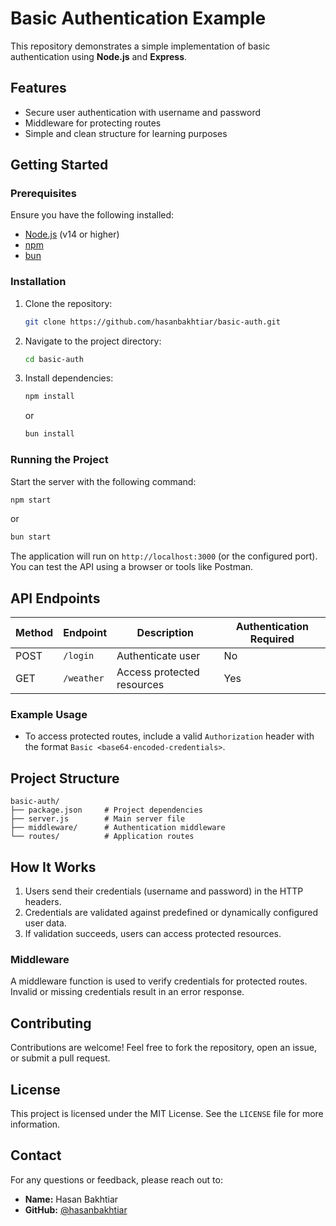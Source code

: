# Basic Authentication Example

This repository demonstrates a simple implementation of basic authentication using **Node.js** and **Express**.

## Features
- Secure user authentication with username and password
- Middleware for protecting routes
- Simple and clean structure for learning purposes

## Getting Started

### Prerequisites
Ensure you have the following installed:
- [Node.js](https://nodejs.org) (v14 or higher)
- [npm](https://www.npmjs.com/)
- [bun](https://bun.sh/)

### Installation
1. Clone the repository:
   ```bash
   git clone https://github.com/hasanbakhtiar/basic-auth.git
   ```
2. Navigate to the project directory:
   ```bash
   cd basic-auth
   ```
3. Install dependencies:
   ```bash
   npm install
   ```
   or
   ```bash
   bun install
   ```

### Running the Project
Start the server with the following command:
```bash
npm start 
```
or
```bash
bun start 
```

The application will run on `http://localhost:3000` (or the configured port). You can test the API using a browser or tools like Postman.

## API Endpoints

| Method | Endpoint       | Description                 | Authentication Required |
|--------|----------------|-----------------------------|-------------------------|
| POST   | `/login`       | Authenticate user           | No                      |
| GET    | `/weather`   | Access protected resources  | Yes                     |

### Example Usage
- To access protected routes, include a valid `Authorization` header with the format `Basic <base64-encoded-credentials>`.

## Project Structure
```
basic-auth/
├── package.json     # Project dependencies
├── server.js        # Main server file
├── middleware/      # Authentication middleware
└── routes/          # Application routes
```

## How It Works
1. Users send their credentials (username and password) in the HTTP headers.
2. Credentials are validated against predefined or dynamically configured user data.
3. If validation succeeds, users can access protected resources.

### Middleware
A middleware function is used to verify credentials for protected routes. Invalid or missing credentials result in an error response.

## Contributing
Contributions are welcome! Feel free to fork the repository, open an issue, or submit a pull request.

## License
This project is licensed under the MIT License. See the `LICENSE` file for more information.

## Contact
For any questions or feedback, please reach out to:
- **Name:** Hasan Bakhtiar
- **GitHub:** [@hasanbakhtiar](https://github.com/hasanbakhtiar)
